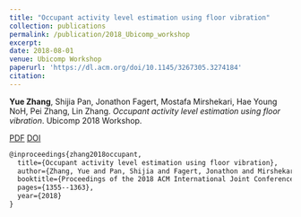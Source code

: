 ```yaml
---
title: "Occupant activity level estimation using floor vibration"
collection: publications
permalink: /publication/2018_Ubicomp_workshop
excerpt: 
date: 2018-08-01
venue: Ubicomp Workshop
paperurl: 'https://dl.acm.org/doi/10.1145/3267305.3274184'
citation: 
---
```

**Yue Zhang**, Shijia Pan, Jonathon Fagert, Mostafa Mirshekari, Hae Young NoH, Pei Zhang, Lin Zhang. *Occupant activity level estimation using floor vibration*. Ubicomp 2018 Workshop.

[PDF](http://yzthu.github.io/files/2018_Ubicomp_workshop.pdf) [DOI](diolink)

```markdown
@inproceedings{zhang2018occupant,
  title={Occupant activity level estimation using floor vibration},
  author={Zhang, Yue and Pan, Shijia and Fagert, Jonathon and Mirshekari, Mostafa and Noh, Hae Young and Zhang, Pei and Zhang, Lin},
  booktitle={Proceedings of the 2018 ACM International Joint Conference and 2018 International Symposium on Pervasive and Ubiquitous Computing and Wearable Computers},
  pages={1355--1363},
  year={2018}
}
```